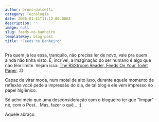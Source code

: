 ```yaml
---
author: bruno-dulcetti
category: Tecnologia
date: 2006-01-11T11:12:00.000Z
description: ''
image: null
slug: feeds-no-banheiro
templateKey: blog-post
title: 'Feeds no Banheiro'
---
```


Pra quem já leu essa, tranquilo, não precisa ler de novo, vale pra quem ainda não tinha visto. É, incrível, a imaginação do ser humano é algo que não têm limite. Vejam isso: <a href="http://www.ohgizmo.com/2005/12/07/the-rsstroom-reader-feeds-on-your-toilet-paper/">The RSStroom Reader, Feeds On Your Toilet Paper</a>. :D

Capaz de virar moda, num motel de alto luxo, durante aquele momento de reflexão você pede a impressão do dia, de tal blog e ele vem impresso no papel higiênico.

Só acho meio que uma desconsideração com o blogueiro ter que "limpar" né, com o Post... Mas, fazer o quê... ;)

Aquele abraço.
